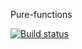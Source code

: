 Pure-functions

[![Build status](https://ci.appveyor.com/api/projects/status/d5rho4m7t5nuxasd?svg=true)](https://ci.appveyor.com/project/Antena75/pure-functions)